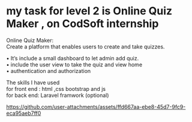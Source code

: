 # my task for level 2 is Online Quiz Maker , on CodSoft internship 

Online Quiz Maker:
<br>
Create a platform that enables users to create and take quizzes. 

• It’s include a small dashboard to let admin add quiz.<br>
• include the user view to take the quiz and view home <br>
• authentication and authorization

The skills I have used<br>
for front end : html ,css bootstrap and js<br>
for back end: Laravel framwork (optional)


https://github.com/user-attachments/assets/ffd667aa-ebe8-45d7-9fc9-eca95aeb7ff0


